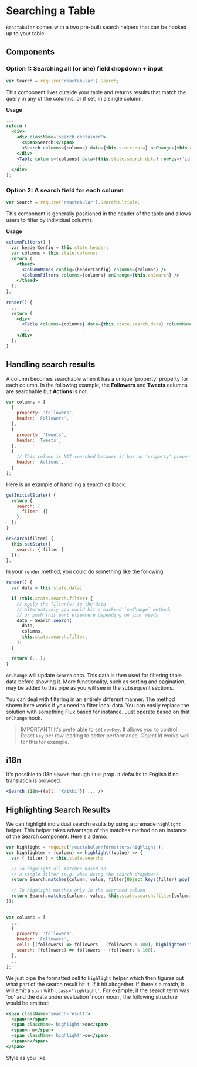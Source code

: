 # Searching a Table

`Reactabular` comes with a two pre-built search helpers that can be hooked up to your table.

## Components

### Option 1: Searching all (or one) field dropdown + input

```javascript
var Search = require('reactabular').Search;
```

This component lives outside your table and returns results that match the query in any of the columns, or if set, in a single column.

**Usage**

```jsx
...
return (
  <div>
    <div className='search-container'>
      <span>Search:</span>
      <Search columns={columns} data={this.state.data} onChange={this.onSearch} />
    </div>
    <Table columns={columns} data={this.state.search.data} rowKey={'id'} />
    ...
  </div>
);
```

### Option 2: A search field for each column

```javascript
var Search = require('reactabular').SearchMultiple;
```

This component is generally positioned in the header of the table and allows users to filter by individual columns.

**Usage**

```jsx
columnFilters() {
  var headerConfig = this.state.header;
  var columns = this.state.columns;
  return (
    <thead>
      <ColumnNames config={headerConfig} columns={columns} />
      <ColumnFilters columns={columns} onChange={this.onSearch} />
    </thead>
  );
},
...
render() {
  ...
  return (
    <div>
      <Table columns={columns} data={this.state.search.data} columnNames={this.columnFilters} rowKey={'id'} />
      ...
    </div>
  );
}
```

## Handling search results

A column becomes searchable when it has a unique 'property' property for each column.
In the following example, the __Followers__ and __Tweets__ columns are searchable but __Actions__ is not.

```javascript
var columns = [
  {
    property: 'followers',
    header: 'Followers',
  },
  {
    property: 'tweets',
    header: 'Tweets',
  },
  {
    // This column is NOT searched because it has no 'property' property
    header: 'Actions',
  }
];
```

Here is an example of handling a search callback:

```javascript
getInitialState() {
  return {
    search: {
      filter: {}
    },
  };
}

onSearch(filter) {
  this.setState({
    search: { filter }
  });
},
```

In your `render` method, you could do something like the following:

```javascript
render() {
  var data = this.state.data;

  if (this.state.search.filter) {
    // Apply the filter(s) to the data
    // Alternatively you could hit a backend `onChange` method,
    // or push this part elsewhere depending on your needs
    data = Search.search(
      data,
      columns,
      this.state.search.filter,
    );
  }

  return (...);
}
```

`onChange` will update `search` data. This data is then used for filtering table data before showing it. More functionality, such as sorting and pagination, may be added to this pipe as you will see in the subsequent sections.

You can deal with filtering in an entirely different manner. The method shown here works if you need to filter local data. You can easily replace the solution with something Flux based for instance. Just operate based on that `onChange` hook.

> IMPORTANT! It's preferable to set `rowKey`. It allows you to control React `key` per row leading to better performance. Object id works well for this for example.

## i18n

It's possible to i18n `Search` through `i18n` prop. It defaults to English if no translation is provided.

```jsx
<Search i18n={{all: 'Kaikki'}} ... />
```

## Highlighting Search Results

We can highlight individual search results by using a premade `highlight` helper. This helper takes advantage of the matches method on an instance of the Search component. Here's a demo:

```javascript
var highlight = require('reactabular/formatters/highlight');
var highlighter = (column) => highlight((value) => {
  var { filter } = this.state.search;

  // To highlight all matches based on
  // a single filter (e.g. when using the search dropdown)
  return Search.matches(column, value, filter[Object.keys(filter).pop()]);

  // To highlight matches only in the searched column
  return Search.matches(column, value, this.state.search.filter[column]);
});

...
var columns = [
  ...
  {
    property: 'followers',
    header: 'Followers',
    cell: [(followers) => followers - (followers % 100), highlighter('followers')],
    search: (followers) => followers - (followers % 100),
  },
  ...
];
```

We just pipe the formatted cell to `highlight` helper which then figures out what part of the search result hit it, if it hit altogether. If there's a match, it will emit a `span` with `class='highlight'`. For example, if the search term was 'oo' and
the data under evaluation 'noon moon', the following structure would be emitted:

```jsx
<span className='search-result'>
  <span>n</span>
  <span className='highlight'>oo</span>
  <span>n m</span>
  <span className='highlight'>oo</span>
  <span>n</span>
</span>
```

Style as you like.
